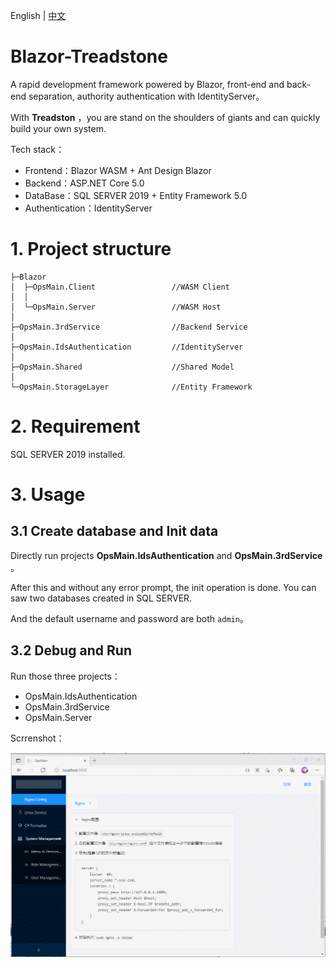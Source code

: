 English | [中文](README.zh-cn.md)
# Blazor-Treadstone
A rapid development framework powered by Blazor, front-end and back-end separation, authority authentication with IdentityServer。

With **Treadston** ，you are stand on the shoulders of giants and can quickly build your own system.

Tech stack：
- Frontend：Blazor WASM + Ant Design Blazor
- Backend：ASP.NET Core 5.0
- DataBase：SQL SERVER 2019 + Entity Framework 5.0
- Authentication：IdentityServer


# 1. Project structure
```
├─Blazor
│  ├─OpsMain.Client                 //WASM Client
│  │  
│  └─OpsMain.Server                 //WASM Host
│
├─OpsMain.3rdService                //Backend Service
│
├─OpsMain.IdsAuthentication         //IdentityServer
│
├─OpsMain.Shared                    //Shared Model
│
└─OpsMain.StorageLayer              //Entity Framework

```

# 2. Requirement
SQL SERVER 2019 installed.

# 3. Usage
## 3.1 Create database and Init data
Directly run projects **OpsMain.IdsAuthentication** and **OpsMain.3rdService** 。

After this and without any error prompt, the init operation is done. You can saw two databases created in SQL SERVER. 

And the default username and password are both `admin`。

## 3.2 Debug and Run

Run those three projects：
- OpsMain.IdsAuthentication
- OpsMain.3rdService
- OpsMain.Server


Scrrenshot：

![Screenshot](screenshot.gif)
